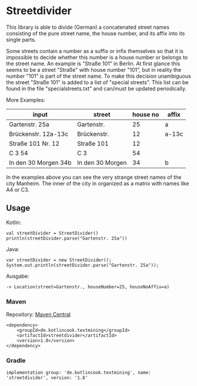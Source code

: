 # Streetdivider 

This library is able to divide (German) a concatenated street names
consisting of the pure street name, the house number, and its affix
into its single parts.

Some streets contain a number as a suffix or infix themselves so that 
it is impossible to decide whether this number is a house number or 
belongs to the street name. An example is "Straße 101" in Berlin.
At first glance this seems to be a street "Straße" with 
house number "101", but in reality the number "101" is part of 
the street name. To make this decision unambiguous the street 
"Straße 101" is added to a list of "special streets". This list
can be found in the file "specialstreets.txt" and can/must be updated
periodically. 

More Examples: 

| input                | street           | house no | affix |
|----------------------|------------------|----------|-------|
| Gartenstr. 25a       | Gartenstr.       | 25       | a     |
| Brückenstr. 12a-13c  | Brückenstr.      | 12       | a-13c |
| Straße 101 Nr. 12    | Straße 101       | 12       |       |
| C 3 54               | C 3              | 54       |       |
| In den 30 Morgen 34b | In den 30 Morgen | 34       | b     |

In the examples above you can see the very strange street names of the
city Manheim. The inner of the city in organized as a matrix with names
like A4 or C3.

## Usage
Kotlin:
```
val streetDivider = StreetDivider()
println(streetDivider.parse("Gartenstr. 25a"))
``` 
Java:
```
var streetDivider = new StreetDivider();
System.out.println(streetDivider.parse("Gartenstr. 25a"));
```
Ausgabe:
```
-> Location(street=Gartenstr., houseNumber=25, houseNoAffix=a)
```

### Maven

Repository: [Maven Central](https://repo.maven.apache.org/maven2/de/kotlincook/textmining/streetdivider/)

    <dependency>
        <groupId>de.kotlincook.textmining</groupId>
        <artifactId>streetdivider</artifactId>
        <version>1.8</version>
    </dependency>

### Gradle 

    implementation group: 'de.kotlincook.textmining', name: 'streetdivider', version: '1.8'
